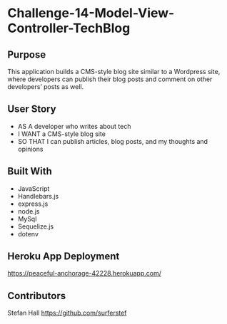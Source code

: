 # Challenge-14-Model-View-Controller-TechBlog


## Purpose
This application builds a CMS-style blog site similar to a Wordpress site, where developers can publish their blog posts and comment on other developers’ posts as well.

## User Story
* AS A developer who writes about tech
* I WANT a CMS-style blog site
* SO THAT I can publish articles, blog posts, and my thoughts and opinions


## Built With
* JavaScript
* Handlebars.js
* express.js
* node.js
* MySql
* Sequelize.js
* dotenv

## Heroku App Deployment
https://peaceful-anchorage-42228.herokuapp.com/

## Contributors
Stefan Hall
https://github.com/surferstef